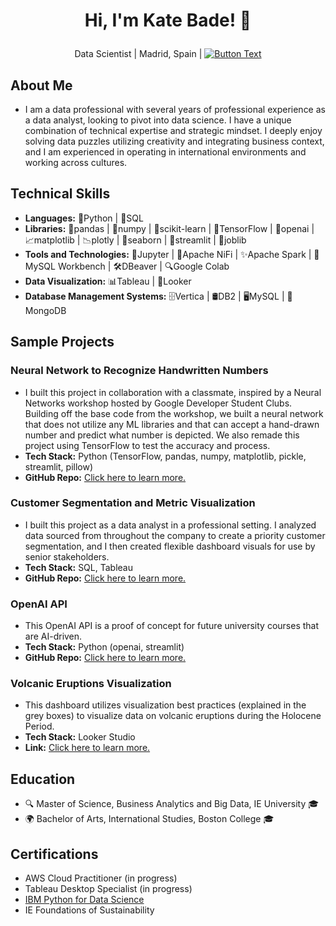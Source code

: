 # <p align="center">Hi, I'm Kate Bade! 👋
<p align="center">Data Scientist | Madrid, Spain | <a href="https://www.linkedin.com/in/katherinebade">
  <img src="https://img.shields.io/badge/LinkedIn-Connect-blue" alt="Button Text">
</a>
</p> 


## About Me
- I am a data professional with several years of professional experience as a data analyst, looking to pivot into data science. I have a unique combination of technical expertise and strategic mindset. I deeply enjoy solving data puzzles utilizing creativity and integrating business context, and I am experienced in operating in international environments and working across cultures. 

## Technical Skills
- **Languages:** 🐍Python | 💽SQL
- **Libraries:** 🐼pandas | 🧮numpy | 🧠scikit-learn | 🔷TensorFlow | 🤖openai | 📈matplotlib | 📉plotly | 🌊seaborn | 🎨streamlit | 🔧joblib
- **Tools and Technologies:** 📒Jupyter | 🔄Apache NiFi | ✨Apache Spark | 🐬MySQL Workbench | 🛠️DBeaver | 🔍Google Colab 
- **Data Visualization:** 📊Tableau | 👀Looker
- **Database Management Systems:** 🗄️Vertica | 🛢️DB2 | 🖥️MySQL | 🍃MongoDB

## Sample Projects
### Neural Network to Recognize Handwritten Numbers
- I built this project in collaboration with a classmate, inspired by a Neural Networks workshop hosted by Google Developer Student Clubs. Building off the base code from the workshop, we built a neural network that does not utilize any ML libraries and that can accept a hand-drawn number and predict what number is depicted. We also remade this project using TensorFlow to test the accuracy and process.
- **Tech Stack:** Python (TensorFlow, pandas, numpy, matplotlib, pickle, streamlit, pillow)
- **GitHub Repo:** <a href="https://github.com/badek23/HandwrittenNumbers">Click here to learn more.</a>

### Customer Segmentation and Metric Visualization
- I built this project as a data analyst in a professional setting. I analyzed data sourced from throughout the company to create a priority customer segmentation, and I then created flexible dashboard visuals for use by senior stakeholders.
- **Tech Stack:** SQL, Tableau
- **GitHub Repo:** <a href="https://github.com/badek23/Customer-Segmentation">Click here to learn more.</a>
  
### OpenAI API
- This OpenAI API is a proof of concept for future university courses that are AI-driven.
- **Tech Stack:** Python (openai, streamlit)
- **GitHub Repo:** <a href="https://github.com/badek23/Open-AI-API">Click here to learn more.</a>

### Volcanic Eruptions Visualization
- This dashboard utilizes visualization best practices (explained in the grey boxes) to visualize data on volcanic eruptions during the Holocene Period.
- **Tech Stack:** Looker Studio
- **Link:** <a href="https://lookerstudio.google.com/reporting/79b55964-9e3a-476d-a7cb-8263597a3344">Click here to learn more.</a>

## Education
- 🔍 Master of Science, Business Analytics and Big Data, IE University 🎓
- 🌍 Bachelor of Arts, International Studies, Boston College 🎓

## Certifications
- AWS Cloud Practitioner (in progress)
- Tableau Desktop Specialist (in progress)
- [IBM Python for Data Science](https://www.credly.com/badges/93cf8447-a7e3-423e-a2a6-83aa00cbbe58/public_url)
- IE Foundations of Sustainability

